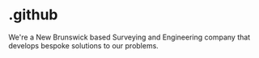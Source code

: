# .github
We're a New Brunswick based Surveying and Engineering company that develops bespoke solutions to our problems. 
